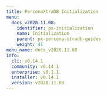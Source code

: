 ```yaml
---
title: PerconaXtraDB Initialization
menu:
  docs_v2020.11.08:
    identifier: px-initialization
    name: Initialization
    parent: px-percona-xtradb-guides
    weight: 41
menu_name: docs_v2020.11.08
info:
  cli: v0.14.1
  community: v0.14.1
  enterprise: v0.1.1
  installer: v0.14.1
  version: v2020.11.08
---
```


